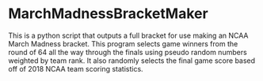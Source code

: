 # MarchMadnessBracketMaker
This is a python script that outputs a full bracket for use making an NCAA March Madness bracket. This program selects game winners from the round of 64 all the way through the finals using pseudo random numbers weighted by team rank. It also randomly selects the final game score based off of 2018 NCAA team scoring statistics.
